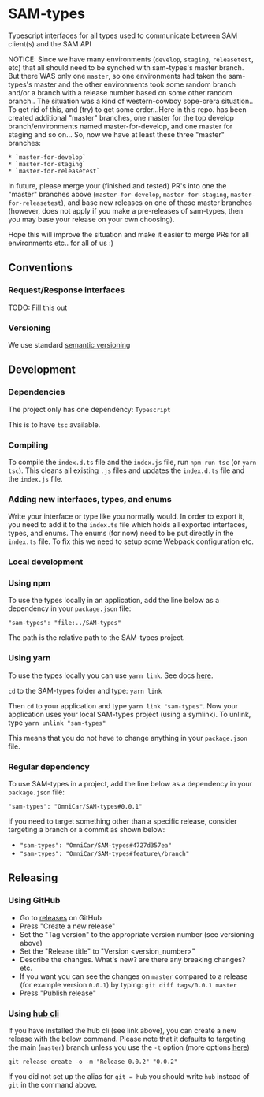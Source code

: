 # SAM-types

Typescript interfaces for all types used to communicate between SAM client(s) and the SAM API

NOTICE:
Since we have many environments (`develop`, `staging`, `releasetest`, etc) that all should need to be synched with sam-types's master branch. But there WAS only one `master`, so one environments had taken the sam-types's master and the other environments took some random branch and/or a branch with a release number based on some other random branch.. The situation was a kind of western-cowboy sope-orera situation.. To get rid of this, and (try) to get some order...Here in this repo. has been created additional "master" branches, one master for the top develop branch/environments named master-for-develop, and one master for staging and so on... So, now we have at least these three "master" branches:

    * `master-for-develop`
    * `master-for-staging`
    * `master-for-releasetest`

In future, please merge your (finished and tested) PR's into one the "master" branches above (`master-for-develop`, `master-for-staging`, `master-for-releasetest`), and base new releases on one of these master branches (however, does not apply if you make a pre-releases of sam-types, then you may base your release on your own choosing).

Hope this will improve the situation and make it easier to merge PRs for all environments etc.. for all of us :)

## Conventions

### Request/Response interfaces
TODO: Fill this out

### Versioning

We use standard [semantic versioning](https://semver.org/)

## Development
### Dependencies
The project only has one dependency: `Typescript`

This is to have `tsc` available.

### Compiling

To compile the `index.d.ts` file and the `index.js` file, run `npm run tsc` (or `yarn tsc`). This cleans all existing `.js` files and updates the `index.d.ts` file and the `index.js` file.

### Adding new interfaces, types, and enums

Write your interface or type like you normally would. In order to export it, you need to add it to the `index.ts` file which holds all exported interfaces, types, and enums. The enums (for now) need to be put directly in the `index.ts` file. To fix this we need to setup some Webpack configuration etc.

### Local development

### Using npm
To use the types locally in an application, add the line below as a dependency in your `package.json` file:

`"sam-types": "file:../SAM-types"`

The path is the relative path to the SAM-types project.
### Using yarn
To use the types locally you can use `yarn link`. See docs [here](https://yarnpkg.com/lang/en/docs/cli/link/).

`cd` to the SAM-types folder and type: `yarn link`

Then `cd` to your application and type `yarn link "sam-types"`. Now your application uses your local SAM-types project (using a symlink). To unlink, type `yarn unlink "sam-types"`

This means that you do not have to change anything in your `package.json` file.

### Regular dependency
To use SAM-types in a project, add the line below as a dependency in your `package.json` file:

`"sam-types": "OmniCar/SAM-types#0.0.1"`

If you need to target something other than a specific release, consider targeting a branch or a commit as shown below:

* `"sam-types": "OmniCar/SAM-types#4727d357ea"`
* `"sam-types": "OmniCar/SAM-types#feature\/branch"`

## Releasing

### Using GitHub

* Go to [releases](https://github.com/OmniCar/SAM-types/releases) on GitHub
* Press "Create a new release"
* Set the "Tag version" to the appropriate version number (see versioning above)
* Set the "Release title" to "Version <version_number>"
* Describe the changes. What's new? are there any breaking changes? etc.
* If you want you can see the changes on `master` compared to a release (for example version `0.0.1`) by typing: `git diff tags/0.0.1 master`
* Press "Publish release"

### Using [hub cli](https://github.com/github/hub)

If you have installed the hub cli (see link above), you can create a new release with the below command. Please note that it defaults to targeting the main (`master`) branch unless you use the `-t` option (more options [here](https://github.com/github/hub/blob/master/commands/release.go))

`git release create -o -m "Release 0.0.2" "0.0.2"`

If you did not set up the alias for `git = hub` you should write `hub` instead of `git` in the command above.
